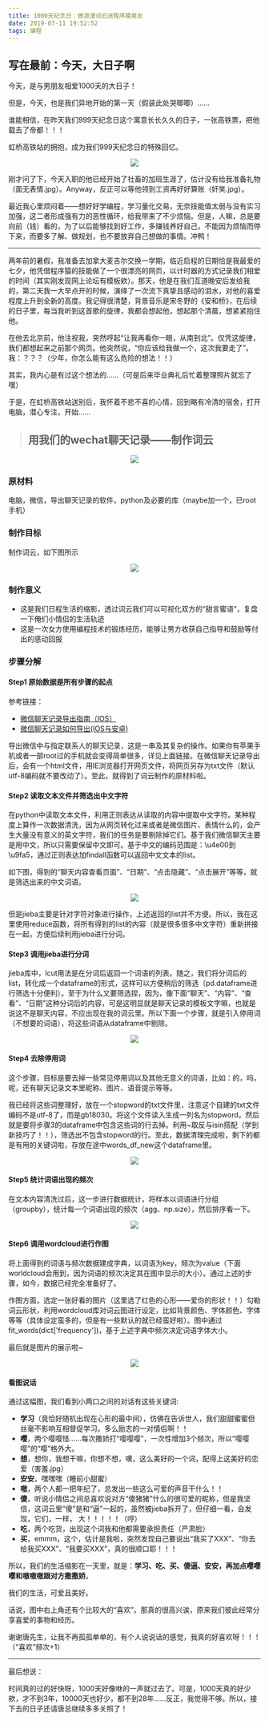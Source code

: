 ```yaml
---
title: 1000天纪念日：做浪漫词云送程序猿男友
date: 2019-07-11 19:52:52
tags: 编程
---
```


## 写在最前：今天，大日子啊

今天，是与男朋友相爱1000天的大日子！

但是，今天，也是我们异地开始的第一天（假装此处哭唧唧）……

谁能相信，在昨天我们999天纪念日这个寓意长长久久的日子，一张高铁票，把他载去了帝都！！！

虹桥高铁站的拥抱，成为我们999天纪念日的特殊回忆。

<div align=center>

<img src="wordcloud/pic_1000days.jpg">

<div align=left>

刚才问了下，今天入职的他已经开始了社畜的加班生涯了，估计没有给我准备礼物（面无表情.jpg）。Anyway，反正可以等他领到工资再好好算账（奸笑.jpg）。

最近我心里烦闷着——想好好学编程，学习量化交易，无奈技能值太弱与没有实习加强，这二者形成强有力的恶性循环，给我带来了不少烦恼。但是，人嘛，总是要向前（钱）看的，为了以后能够找到好工作，多赚钱养好自己，不能因为烦恼而停下来，而要多了解、做规划，也不要放弃自己想做的事情。冲鸭！

---

两年前的暑假，我准备去加拿大麦吉尔交换一学期，临近启程的日期恰是我最爱的七夕，他凭借程序猿的技能做了一个很漂亮的网页，以计时器的方式记录我们相爱的时间（其实刚发现网上论坛有模板欸）。那天，他是在我们互道晚安后发给我的，第二天我一大早点开的时候，演绎了一次流下真挚且感动的泪水，对他的喜爱程度上升到全新的高度。我记得很清楚，背景音乐是宋冬野的《安和桥》，在后续的日子里，每当我听到这首歌的旋律，我都会想起他，想起那个清晨，想紧紧抱住他。

在他去北京前，他注视我，突然哼起“让我再看你一眼，从南到北”。仅凭这旋律，我们都想起来之前那个网页。他突然说，“你应该给我做一个，这次我要走了”。我：？？？（少年，你怎么能有这么危险的想法！！）

其实，我内心是有过这个想法的……（可是后来毕业典礼后忙着整理照片就忘了嘿）

于是，在虹桥高铁站送别后，我怀着不悲不喜的心情，回到略有冷清的宿舍，打开电脑，潜心专注，开始……

> ## 用我们的wechat聊天记录——制作词云

<div align=center>

<img src="wordcloud/love1.jpg">

<div align=left>

### 原材料

电脑，微信，导出聊天记录的软件，python及必要的库（maybe加一个，已root手机）

### 制作目标

制作词云，如下图所示

<div align=center>

<img src="wordcloud/wordcloud_eg.jpg">

<div align=left>

### 制作意义

+ 这是我们日程生活的缩影，透过词云我们可以可视化双方的“甜言蜜语”，复盘一下俺们小情侣的生活轨迹
+ 这是一次女方使用编程技术的锻炼经历，能够让男方收获自己指导和鼓励等付出的感动回报

### 步骤分解

#### Step1 原始数据是所有步骤的起点

参考链接：

+ [微信聊天记录导出指南（IOS）](https://zhuanlan.zhihu.com/p/48118211)
+ [微信聊天记录如何导出(IOS与安卓)](https://www.zhihu.com/question/66251440/answer/402371940)

导出微信中与指定联系人的聊天记录，这是一串及其复杂的操作。如果你有苹果手机或者一部root过的手机就会变得简单很多，详见上面链接。在微信聊天记录导出后，会有一个html文件，用IE浏览器打开网页文件，将网页另存为txt文件（默认utf-8编码就不要改动了）。至此，就得到了词云制作的原材料啦。

#### Step2 读取文本文件并筛选出中文字符

在python中读取文本文件，利用正则表达从读取的内容中提取中文字符。某种程度上算作一次数据清洗，因为从网页转化过来或者是微信图片、表情什么的，会产生大量没有意义的英文字符，我们的任务是要剔除掉它们。基于我们微信聊天主要是用中文，所以只需要保留中文即可。基于中文的编码范围是：\u4e00到\u9fa5，通过正则表达加findall函数可以返回中文文本的list。

如下图，得到的“聊天内容查看页面”、“日期”、“点击隐藏”、“点击展开”等等，就是筛选出来的中文词语。

<div align=center>

<img src="wordcloud/procedure1.jpg">

<div align=left>

但是jieba主要是针对字符对象进行操作，上述返回的list并不方便。所以，我在这里使用reduce函数，将所有得到的list的内容（就是很多很多中文字符）重新拼接在一起，方便后续利用jieba进行分词。

#### Step3 调用jieba进行分词

jieba库中，lcut用法是在分词后返回一个词语的列表。随之，我们将分词后的list，转化成一个dataframe的形式，这样可以方便稍后的筛选（pd.dataframe进行筛选十分便利）。至于为什么又要筛选捏，因为，像下面“聊天”、“内容”、“查看”、“日期”这种分词后的内容，可是这明显就是聊天记录的模板文字嘛，也就是说这不是聊天内容，不应出现在我的词云里。所以下面一个步骤，就是引入停用词（不想要的词语），将这些词语从dataframe中剔除。

<div align=center>

<img src="wordcloud/procedure2.jpg">

<div align=left>

#### Step4 去除停用词

这个步骤，目标是要去掉一些常见停用词以及其他无意义的词语，比如：的，吗，呢，还有聊天记录文本里昵称、图片、语音提示等等。

我已经将这些词整理好，放在一个stopword的txt文件里，注意这个自建的txt文件编码不是utf-8了，而是gb18030。将这个文件读入生成一列名为stopword，然后就是要将步骤3的dataframe中包含这些词的行去掉。利用~取反与isin搭配（学到新技巧了！！），筛选出不包含stopword的行。至此，数据清理完成啦，剩下的都是有用的关键词啦，存放在途中words_df_new这个dataframe里。

<div align=center>

<img src="wordcloud/procedure3.jpg">

<div align=left>

#### Step5 统计词语出现的频次

在文本内容清洗过后，这一步进行数据统计，将样本以词语进行分组（groupby），统计每一个词语出现的频次（agg、np.size），然后排序看一下。

<div align=center>

<img src="wordcloud/procedure4.jpg">

<div align=left>

#### Step6 调用wordcloud进行作图

将上面得到的词语与频次数据建成字典，以词语为key，频次为value（下面worldcloud会用到，因为词语的频次决定其在图中显示的大小）。通过上述的步骤，如今，数据已经完全准备好了。

作图方面，选定一张好看的图片（这里选了红色的心形——爱你的形状！！）勾勒词云形状，利用wordcloud库对词云图进行设定，比如背景颜色、字体颜色、字体等等（具体设定蛮多的，但是有一些默认的就已经蛮好啦）。图中通过fit_words(dict['frequency'])，基于上述字典中频次决定词语字体大小。

最后就是图片的展示啦~

<div align=center>

<img src="wordcloud/procedure5.jpg">

<div align=left>


#### 看图说话

通过这幅图，我们看到小两口之间的对话有这些关键词:

+ **学习**（竟恰好随机出现在心形的最中间），仿佛在告诉世人，我们甜甜蜜蜜但丝毫不影响互相督促学习。多么励志的一对情侣啊！！
+ **嘤**，两个嘤嘤怪……每次撒娇打“嘤嘤嘤”，一次性增加3个频次，所以“嘤嘤嘤”的“嘤”格外大。
+ **想**，想你，我想干嘛，你想不想，噢，这么美好的一个词，配得上这美好的恋爱（害羞.jpg）
+ **安安**，嘿嘿嘿（睡前小甜蜜）
+ **嗷**，两个人都一把年纪了，总发出一些这么可爱的声音干什么！！
+ **傻**，听说小情侣之间总喜欢说对方“傻猪猪”什么的很可爱的昵称，但是我坚信，这词云里“傻”是和“逼”一起的，虽然被jieba拆开了，但仔细一看，会发现，它们，一样， 大！！！！！（哼）
+ **吃**，两个吃货，出现这个词我和他都需要承担责任（严肃脸）
+ **买**，emmm，这个，估计是我啦，突然发现自己要说出“我买了XXX”、“你去给我买XXX”、“我要买XXX”，真的很顺口耶！！！

所以，我们的生活缩影在一天里，就是：**学习、吃、买、傻逼、安安，再加点嘤嘤嘤和嗷嗷嗷跟对方撒撒娇**。

我们的生活，可爱且美好。

话说，图中右上角还有个比较大的“喜欢”。那真的很高兴诶，原来我们彼此经常分享喜爱的事物和经历。

谢谢唐先生，让我不再孤孤单单的，有个人说说话的感觉，我真的好喜欢呀！！！（“喜欢”频次+1）

---

最后想说：

时间真的过的好快呀，1000天好像咻的一声就过去了。可是，1000天真的好少欸，才不到3年，10000天也好少，都不到28年……反正，我觉得不够。所以，接下去的日子还请唐总继续多多关照了！

